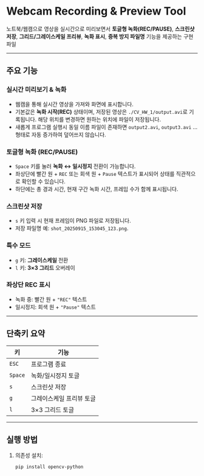 # Webcam Recording & Preview Tool

노트북/웹캠으로 영상을 실시간으로 미리보면서 **토글형 녹화(REC/PAUSE)**, **스크린샷 저장**, **그리드/그레이스케일 프리뷰**, **녹화 표시**, **중복 방지 파일명** 기능을 제공하는 구현 파일

---

## 주요 기능

### 실시간 미리보기 & 녹화
- 웹캠을 통해 실시간 영상을 가져와 화면에 표시합니다.
- 기본값은 **녹화 시작(REC)** 상태이며, 저장된 영상은 `./CV_HW_1/output.avi`로 기록됩니다. 해당 위치를 변경하면 원하는 위치에 파일이 저장됩니다.
- 새롭게 프로그램 실행시 동일 이름 파일이 존재하면 `output2.avi`, `output3.avi` … 형태로 자동 증가하여 덮어쓰지 않습니다. 

### 토글형 녹화 (REC/PAUSE)
- `Space` 키를 눌러 **녹화 ↔ 일시정지** 전환이 가능합니다.
- 좌상단에 빨간 원 + `REC` 또는 회색 원 + `Pause` 텍스트가 표시되어 상태를 직관적으로 확인할 수 있습니다.
- 하단에는 총 경과 시간, 현재 구간 녹화 시간, 프레임 수가 함께 표시됩니다.

### 스크린샷 저장
- `s` 키 입력 시 현재 프레임이 PNG 파일로 저장됩니다.
- 저장 파일명 예: `shot_20250915_153045_123.png`.

### 특수 모드
- `g` 키: **그레이스케일** 전환  
- `l` 키: **3×3 그리드** 오버레이

### 좌상단 REC 표시
- 녹화 중: 빨간 원 + `"REC"` 텍스트  
- 일시정지: 회색 원 + `"Pause"` 텍스트

---

## 단축키 요약

| 키 | 기능 |
|----|------|
| `ESC` | 프로그램 종료 |
| `Space` | 녹화/일시정지 토글 |
| `s` | 스크린샷 저장 |
| `g` | 그레이스케일 프리뷰 토글 |
| `l` | 3×3 그리드 토글 |

---

## 실행 방법

1. 의존성 설치:
   ```bash
   pip install opencv-python
